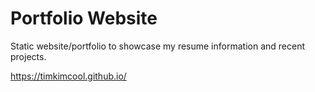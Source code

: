 # Portfolio Website
Static website/portfolio to showcase my resume information and recent projects.

https://timkimcool.github.io/